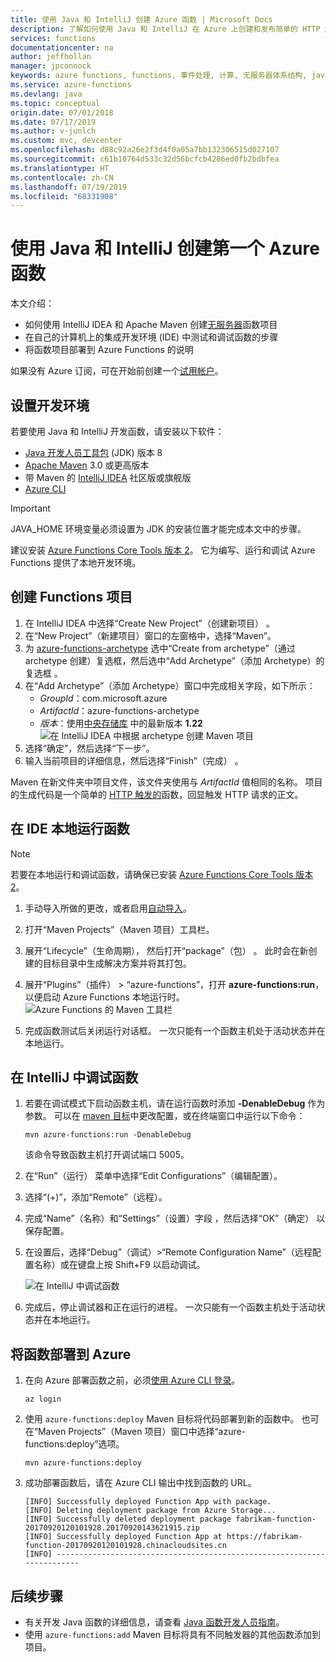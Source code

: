 ```yaml
---
title: 使用 Java 和 IntelliJ 创建 Azure 函数 | Microsoft Docs
description: 了解如何使用 Java 和 IntelliJ 在 Azure 上创建和发布简单的 HTTP 触发式无服务器应用。
services: functions
documentationcenter: na
author: jeffhollan
manager: jpconnock
keywords: azure functions, functions, 事件处理, 计算, 无服务器体系结构, java
ms.service: azure-functions
ms.devlang: java
ms.topic: conceptual
origin.date: 07/01/2018
ms.date: 07/17/2019
ms.author: v-junlch
ms.custom: mvc, devcenter
ms.openlocfilehash: d88c92a26e2f3d4f0a05a7bb132306515d027107
ms.sourcegitcommit: c61b10764d533c32d56bcfcb4286ed0fb2bdbfea
ms.translationtype: HT
ms.contentlocale: zh-CN
ms.lasthandoff: 07/19/2019
ms.locfileid: "68331908"
---
```

# <a name="create-your-first-azure-function-with-java-and-intellij"></a>使用 Java 和 IntelliJ 创建第一个 Azure 函数

本文介绍：
- 如何使用 IntelliJ IDEA 和 Apache Maven 创建[无服务器](https://azure.microsoft.com/overview/serverless-computing/)函数项目
- 在自己的计算机上的集成开发环境 (IDE) 中测试和调试函数的步骤
- 将函数项目部署到 Azure Functions 的说明

<!-- TODO ![Access a Hello World function from the command line with cURL](./media/functions-create-java-maven/hello-azure.png) -->

如果没有 Azure 订阅，可在开始前创建一个[试用帐户](https://www.azure.cn/pricing/1rmb-trial)。

## <a name="set-up-your-development-environment"></a>设置开发环境

若要使用 Java 和 IntelliJ 开发函数，请安装以下软件：

- [Java 开发人员工具包](https://www.azul.com/downloads/zulu/) (JDK) 版本 8
- [Apache Maven](https://maven.apache.org) 3.0 或更高版本
- 带 Maven 的 [IntelliJ IDEA](https://www.jetbrains.com/idea/download) 社区版或旗舰版
- [Azure CLI](/cli)

> [!IMPORTANT]
> JAVA_HOME 环境变量必须设置为 JDK 的安装位置才能完成本文中的步骤。

 建议安装 [Azure Functions Core Tools 版本 2](functions-run-local.md#v2)。 它为编写、运行和调试 Azure Functions 提供了本地开发环境。

## <a name="create-a-functions-project"></a>创建 Functions 项目

1. 在 IntelliJ IDEA 中选择“Create New Project”（创建新项目）  。  
1. 在“New Project”（新建项目）窗口的左窗格中，选择“Maven”。  
1. 为 [azure-functions-archetype](https://mvnrepository.com/artifact/com.microsoft.azure/azure-functions-archetype) 选中“Create from archetype”（通过 archetype 创建）复选框，然后选中“Add Archetype”（添加 Archetype）的复选框   。
1. 在“Add Archetype”（添加 Archetype）窗口中完成相关字段，如下所示： 
    - _GroupId_：com.microsoft.azure
    - _ArtifactId_：azure-functions-archetype
    - _版本_：使用[中央存储库](https://mvnrepository.com/artifact/com.microsoft.azure/azure-functions-archetype)
    中的最新版本 **1.22** ![在 IntelliJ IDEA 中根据 archetype 创建 Maven 项目](./media/functions-create-first-java-intellij/functions-create-intellij.png)  
1. 选择“确定”，然后选择“下一步”。  
1. 输入当前项目的详细信息，然后选择“Finish”（完成）  。

Maven 在新文件夹中项目文件，该文件夹使用与 _ArtifactId_ 值相同的名称。 项目的生成代码是一个简单的 [HTTP 触发的](/azure-functions/functions-bindings-http-webhook)函数，回显触发 HTTP 请求的正文。

## <a name="run-functions-locally-in-the-ide"></a>在 IDE 本地运行函数

> [!NOTE]
> 若要在本地运行和调试函数，请确保已安装 [Azure Functions Core Tools 版本 2](functions-run-local.md#v2)。

1. 手动导入所做的更改，或者启用[自动导入](https://www.jetbrains.com/help/idea/creating-and-optimizing-imports.html)。
1. 打开“Maven Projects”（Maven 项目）工具栏。 
1. 展开“Lifecycle”（生命周期），  然后打开“package”（包）  。 此时会在新创建的目标目录中生成解决方案并将其打包。
1. 展开“Plugins”（插件）   >   “azure-functions”，打开 **azure-functions:run**，以便启动 Azure Functions 本地运行时。  
  ![Azure Functions 的 Maven 工具栏](./media/functions-create-first-java-intellij/functions-intellij-java-maven-toolbar.png)  

1. 完成函数测试后关闭运行对话框。 一次只能有一个函数主机处于活动状态并在本地运行。

## <a name="debug-the-function-in-intellij"></a>在 IntelliJ 中调试函数

1. 若要在调试模式下启动函数主机，请在运行函数时添加 **-DenableDebug** 作为参数。 可以在 [maven 目标](https://www.jetbrains.com/help/idea/maven-support.html#run_goal)中更改配置，或在终端窗口中运行以下命令：  

   ```
   mvn azure-functions:run -DenableDebug
   ```

   该命令导致函数主机打开调试端口 5005。

1. 在“Run”（运行）  菜单中选择“Edit Configurations”（编辑配置）。 
1. 选择“(+)”，添加“Remote”（远程）。  
1. 完成“Name”（名称）和“Settings”（设置）字段   ，然后选择“OK”（确定）  以保存配置。
1. 在设置后，选择“Debug”（调试）>“Remote Configuration Name”（远程配置名称）或在键盘上按 Shift+F9 以启动调试。 

   ![在 IntelliJ 中调试函数](./media/functions-create-first-java-intellij/debug-configuration-intellij.png)

1. 完成后，停止调试器和正在运行的进程。 一次只能有一个函数主机处于活动状态并在本地运行。

## <a name="deploy-the-function-to-azure"></a>将函数部署到 Azure

1. 在向 Azure 部署函数之前，必须[使用 Azure CLI 登录](/cli/authenticate-azure-cli?view=azure-cli-latest)。

   ``` azurecli
   az login
   ```

1. 使用 `azure-functions:deploy` Maven 目标将代码部署到新的函数中。 也可在“Maven Projects”（Maven 项目）窗口中选择“azure-functions:deploy”选项。 

   ```
   mvn azure-functions:deploy
   ```

1. 成功部署函数后，请在 Azure CLI 输出中找到函数的 URL。

   ``` output
   [INFO] Successfully deployed Function App with package.
   [INFO] Deleting deployment package from Azure Storage...
   [INFO] Successfully deleted deployment package fabrikam-function-20170920120101928.20170920143621915.zip
   [INFO] Successfully deployed Function App at https://fabrikam-function-20170920120101928.chinacloudsites.cn
   [INFO] ------------------------------------------------------------------------
   ```

## <a name="next-steps"></a>后续步骤

- 有关开发 Java 函数的详细信息，请查看 [Java 函数开发人员指南](functions-reference-java.md)。
- 使用 `azure-functions:add` Maven 目标将具有不同触发器的其他函数添加到项目。

<!-- Update_Description: wording update -->